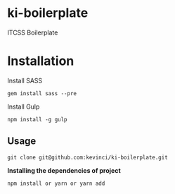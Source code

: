 # ki-boilerplate
ITCSS Boilerplate

# Installation

Install SASS
```shell
gem install sass --pre
```

Install Gulp
```shell
npm install -g gulp
```

## Usage

```shell
git clone git@github.com:kevinci/ki-boilerplate.git
```
**Installing the dependencies of project**
```shell
npm install or yarn or yarn add
```

